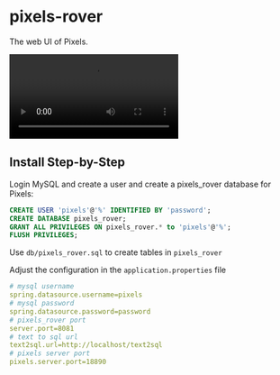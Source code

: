 # pixels-rover
The web UI of Pixels.

![Watch the demonstration video of pixels-rover!](video/pixels-rover-720p.mp4)

## Install Step-by-Step
Login MySQL and create a user and create a pixels_rover database for Pixels:
```sql
CREATE USER 'pixels'@'%' IDENTIFIED BY 'password';
CREATE DATABASE pixels_rover;
GRANT ALL PRIVILEGES ON pixels_rover.* to 'pixels'@'%';
FLUSH PRIVILEGES;
```

Use `db/pixels_rover.sql` to create tables in `pixels_rover`

Adjust the configuration in the `application.properties` file

```yaml
# mysql username
spring.datasource.username=pixels
# mysql password
spring.datasource.password=password
# pixels_rover port
server.port=8081
# text to sql url
text2sql.url=http://localhost/text2sql
# pixels server port
pixels.server.port=18890
```
